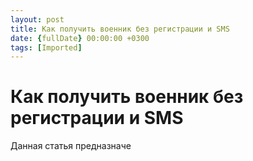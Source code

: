```yaml
---
layout: post
title: Как получить военник без регистрации и SMS
date: {fullDate} 00:00:00 +0300
tags: [Imported]
---
```

# Как получить военник без регистрации и SMS 

Данная статья предназначе